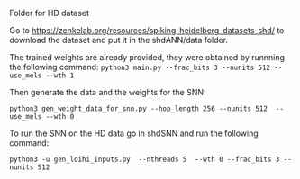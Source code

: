 Folder for HD dataset

Go to  https://zenkelab.org/resources/spiking-heidelberg-datasets-shd/ to download the dataset and put it in the shdANN/data folder.

The trained weights are already provided, they were obtained by runnning the following command:
```python3 main.py --frac_bits 3 --nunits 512 --use_mels --wth 1 ```

Then generate the data and the weights for the SNN:

``` python3 gen_weight_data_for_snn.py --hop_length 256 --nunits 512  --use_mels --wth 0 ```

To run the SNN on the HD data go in shdSNN and run the following command:

```python3 -u gen_loihi_inputs.py  --nthreads 5  --wth 0 --frac_bits 3 --nunits 512 ```
